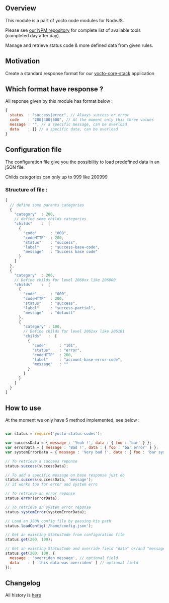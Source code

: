 ## Overview

This module is a part of yocto node modules for NodeJS.

Please see [our NPM repository](https://www.npmjs.com/~yocto) for complete list of available tools (completed day after day).

Manage and retrieve status code & more defined data from given rules.

## Motivation

Create a standard response format for our [yocto-core-stack](https://www.npmjs.com/package/yocto-core-stack) application

## Which format have response ?

All reponse given by this module has format below :

```javascript
{
  status  : "success|error", // Always success or error
  code    : "200|400|500", // At the moment only this three values
  message : "", // a specific message, can be overload
  data    : {} // a specific data, can be overload
}
```

## Configuration file

The configuration file give you the possibility to load predefined data in an jSON file.

Childs categories can only up to 999 like 200999

### Structure of file :

```javascript
[
  // define some parents categories
  {
    "category"  : 200,
    // define some childs categories
    "childs"    :  [
      {
        "code"      : "000",
        "codeHTTP"  : 200,
        "status"    : "success",
        "label"     : "success-base-code",
        "message"   : "Success base code"
      }
    ]
  },
  {
    "category"  : 206,
    // Define childs for level 2060xx like 206000
    "childs"    :  [
      {
        "code"      : "000",
        "codeHTTP"  : 200,
        "status"    : "success",
        "label"     : "success-partial",
        "message"   : "default"
      },
      {
        "category" : 100,
        // Define childs for level 2061xx like 206101
        "childs"   :  [
          {
            "code"      : "101",
            "status"    : "error",
            "codeHTTP"  : 200,
            "label"     : "account-base-error-code",
            "message"   : ""
          }
        ]
      }
    ]
  }
]
```

## How to use

At the moment we only have 5 method implemented, see below :

```javascript

var status = require('yocto-status-codes');

var successData = { message : 'Yeah !', data : { foo : 'bar' } };
var errorData = { message : 'Bad !', data : { foo : 'bar error' } };
var systemErrorData = { message : 'Very bad !', data : { foo : 'bar system' } };

// To retrieve a success reponse
status.success(successData);

// To add a specific message on base response just do
status.success(successData, 'message');
// it works too for error and system erro

// To retrieve an error reponse
status.error(errorData);

// To retrieve an system error reponse
status.systemError(systemErrorData);

// Load an JSON config file by passing his path
status.loadConfig('/home/config.json');

// Get an existing StatusCode from configuration file
status.get(200, 100);

// Get an existing StatusCode and override field "data" or/and "message"
status.get(200, 100, {
  message : 'overriden message', // optional field
  data    : [ 'this data was overriden' ] // optional field
});
```


## Changelog

All history is [here](https://gitlab.com/yocto-node-modules/yocto-status-codes/blob/master/CHANGELOG.md)
